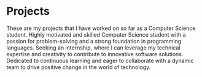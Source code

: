 # Projects
These are my projects that I have worked on so far as a Computer Science student.  Highly motivated and skilled Computer Science student with a passion for problem-solving and a strong  foundation in programming languages. Seeking an internship, where I can leverage my technical  expertise and creativity to contribute to innovative software solutions. Dedicated to continuous learning  and eager to collaborate with a dynamic team to drive positive change in the world of technology. 

